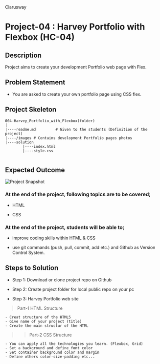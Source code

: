 <p>Clarusway<img align="right"
  src="https://secure.meetupstatic.com/photos/event/3/1/b/9/600_488352729.jpeg"  width="15px"></p>

# Project-04 : Harvey Portfolio with Flexbox (HC-04)

## Description
Project aims to create your development Portfolio web page with Flex.

## Problem Statement

- You are asked to create your own portfolio page using CSS flex.

## Project Skeleton 

```
004-Harvey_Portfolio_with_Flexbox(folder)
|
|----readme.md         # Given to the students (Definition of the project)
|----/images # Contains development Portfolio pages photos         
|----solution
        |----index.html  
        |----style.css   
        
```

## Expected Outcome

![Project Snapshot](./harvey_flex_portfolio.gif)


### At the end of the project, following topics are to be covered;

- HTML 

- CSS


### At the end of the project, students will be able to;

- improve coding skills within HTML & CSS 

- use git commands (push, pull, commit, add etc.) and Github as Version Control System.

## Steps to Solution
  
- Step 1: Download or clone project repo on Github 

- Step 2: Create project folder for local public repo on your pc

- Step 3: Harvey Portfolio web site

>Part-1 HTML Structure

	- Creat structure of the HTML5
	- Give name of your project (title)
	- Create the main structur of the HTML

>>Part-2 CSS Structure

    - You can apply all the technologies you learn. (Flexbox, Grid)
	- Set a background and define font color
	- Set container background color and margin
	- Define others color-size-padding etc...



